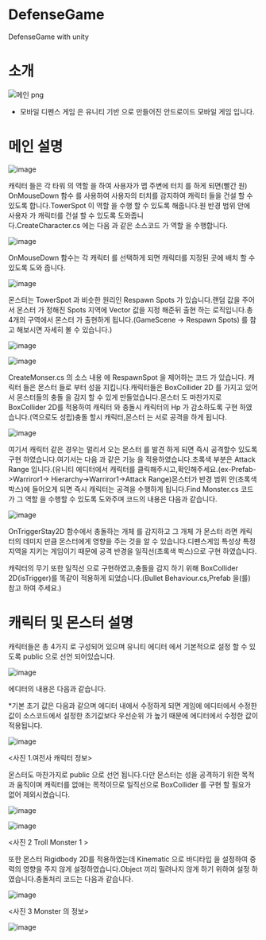 # DefenseGame
DefenseGame with unity

# 소개 

![메인 png](https://user-images.githubusercontent.com/11676387/62414359-2de57a80-b655-11e9-9d26-fb7214cde3bf.jpg)


- 모바일 디펜스 게임 은 유니티 기반 으로 만들어진 안드로이드 모바일 게임 입니다.


# 메인 설명


![image](https://user-images.githubusercontent.com/11676387/62420802-8ce9d480-b6d3-11e9-9dcf-f8260bce5d83.png)
    
   캐릭터 들은 각 타워 의 역할 을 하여 사용자가 맵 주변에 터치 를 하게 되면(빨간 원) OnMouseDown 함수 를 사용하여 사용자의 터치를 감지하여 캐릭터 들을 
   건설 할 수 있도록 합니다.TowerSpot 이 역할 을 수행 할 수 있도록 해줍니다.원 반경 범위 안에 사용자 가 캐릭터를 건설 할 수 있도록 도와줍니   
   다.CreateCharacter.cs 에는 다음 과 같은 소스코드 가 역할 을 수행합니다.


 
![image](https://user-images.githubusercontent.com/11676387/62420842-f833a680-b6d3-11e9-9c8f-24c1fe7736c1.png)

   OnMouseDown 함수는 각 캐릭터 를 선택하게 되면 캐릭터를 지정된 곳에 배치 할 수 있도록 도와 줍니다.
   
![image](https://user-images.githubusercontent.com/11676387/62420875-84de6480-b6d4-11e9-9a3f-b7d86a89c958.png)
    
몬스터는 TowerSpot 과 비슷한 원리인 Respawn Spots 가 있습니다.랜덤 값을 주어서 몬스터 가 정해진 Spots 지역에 Vector 값을 지정 해준뒤 출현 하는 로직입니다.총 4개의 구역에서 몬스터 가 출현하게 됩니다.(GameScene -> Respawn Spots) 를 참고 해보시면 자세히 볼 수 있습니다.)
   
![image](https://user-images.githubusercontent.com/11676387/62420889-c2db8880-b6d4-11e9-933f-14a5cd5e6aea.png)
   
![image](https://user-images.githubusercontent.com/11676387/62420981-e3581280-b6d5-11e9-897c-c226316b609d.png)

CreateMonser.cs 의 소스 내용 에 RespawnSpot 을 제어하는 코드 가 있습니다.
캐릭터 들은 몬스터 들로 부터 성을 지킵니다.캐릭터들은 BoxCollider 2D 를 가지고 있어서 몬스터들의 충돌 을 감지 할 수 있게 만들었습니다.몬스터 도 마찬가지로 BoxCollider 2D를 적용하여 캐릭터 와 충돌시 캐릭터의 Hp 가 감소하도록 구현 하였습니다.(역으로도 성립)충돌 할시 캐릭터,몬스터 는 서로 공격을 하게 됩니다.

![image](https://user-images.githubusercontent.com/11676387/62421006-3cc04180-b6d6-11e9-92c1-106049ab0e67.png)


여기서 캐릭터 같은 경우는 멀리서 오는 몬스터 를 발견 하게 되면 즉시 공격할수 있도록 구현 하였습니다.여기서는 다음 과 같은 기능 을 적용하였습니다.초록색 부분은 Attack Range 입니다.(유니티 에디터에서 캐릭터를 클릭해주시고,확인해주세요.(ex-Prefab->Warriror1-> Hierarchy->Warriror1->Attack Range)몬스터가 반경 범위 안(초록색 박스)에 들어오게 되면 즉시 캐릭터는 공격을 수행하게 됩니다.Find Monster.cs 코드가 그 역할 을 수행할 수 있도록 도와주며 코드의 내용은 다음과 같습니다.


![image](https://user-images.githubusercontent.com/11676387/62420997-2e722580-b6d6-11e9-8296-a1fa9ab41599.png)



OnTriggerStay2D 함수에서 충돌하는 개체 를 감지하고 그 개체 가 몬스터 라면 캐릭터의 데미지 만큼 몬스터에게 영향을 주는 것을 알 수 있습니다.디펜스게임 특성상 특정 지역을 지키는 게임이기 때문에 공격 반경을 일직선(초록색 박스)으로 구현 하였습니다.

캐릭터의 무기 또한 일직선 으로 구현하였고,충돌을 감지 하기 위해 BoxCollider 2D(isTrigger)를 똑같이 적용하게 되었습니다.(Bullet Behaviour.cs,Prefab 을(를) 참고 하여 주세요.)


# 캐릭터 및 몬스터 설명

캐릭터들은 총 4가지 로 구성되어 있으며 유니티 에디터 에서 기본적으로 설정 할 수 있도록  public 으로 선언 되어있습니다.

![image](https://user-images.githubusercontent.com/11676387/62421022-8d379f00-b6d6-11e9-86d5-5ee9336abe43.png)

에디터의 내용은 다음과 같습니다.

*기본 초기 값은 다음과 같으며 에디터 내에서 수정하게 되면 게임에 에디터에서 수정한 값이 소스코드에서 설정한 초기값보다 우선순위 가 높기 때문에 에디터에서 수정한 값이 적용됩니다.



![image](https://user-images.githubusercontent.com/11676387/62421038-b9532000-b6d6-11e9-9d8f-245a6a739a79.png)

<사진 1.여전사 캐릭터 정보>


몬스터도 마찬가지로 public 으로 선언 됩니다.다만 몬스터는 성을  공격하기 위한 목적과 움직이며 캐릭터를 없애는 목적이므로 일직선으로 BoxCollider 를 구현 할 필요가 없어 제외시켰습니다.

![image](https://user-images.githubusercontent.com/11676387/62421048-d25bd100-b6d6-11e9-8e1a-c7e1a6314513.png)


![image](https://user-images.githubusercontent.com/11676387/62421050-db4ca280-b6d6-11e9-8da2-7e0cc1d7288d.png)


<사진 2 Troll Monster 1 >


또한 몬스터 Rigidbody 2D를 적용하였는데 Kinematic 으로 바디타입 을 설정하여 중력의 영향을 주지 않게 설정하였습니다.Object 끼리 밀려나지 않게 하기 위하여 설정 하였습니다.충돌처리 코드는 다음과 같습니다.

![image](https://user-images.githubusercontent.com/11676387/62421060-eacbeb80-b6d6-11e9-94ee-dbd14a03ef7b.png)


<사진 3 Monster 의 정보>



![image](https://user-images.githubusercontent.com/11676387/62421069-f9b29e00-b6d6-11e9-8e59-35cc7f5656af.png)






